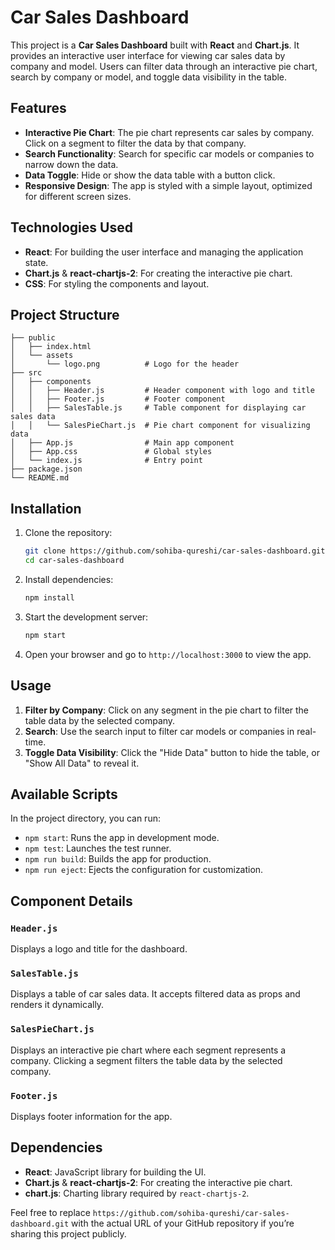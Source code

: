 
# Car Sales Dashboard

This project is a **Car Sales Dashboard** built with **React** and **Chart.js**. It provides an interactive user interface for viewing car sales data by company and model. Users can filter data through an interactive pie chart, search by company or model, and toggle data visibility in the table.

## Features

- **Interactive Pie Chart**: The pie chart represents car sales by company. Click on a segment to filter the data by that company.
- **Search Functionality**: Search for specific car models or companies to narrow down the data.
- **Data Toggle**: Hide or show the data table with a button click.
- **Responsive Design**: The app is styled with a simple layout, optimized for different screen sizes.

## Technologies Used

- **React**: For building the user interface and managing the application state.
- **Chart.js** & **react-chartjs-2**: For creating the interactive pie chart.
- **CSS**: For styling the components and layout.

## Project Structure

```plaintext
├── public
│   ├── index.html
│   └── assets
│       └── logo.png          # Logo for the header
├── src
│   ├── components
│   │   ├── Header.js         # Header component with logo and title
│   │   ├── Footer.js         # Footer component
│   │   ├── SalesTable.js     # Table component for displaying car sales data
│   │   └── SalesPieChart.js  # Pie chart component for visualizing data
│   ├── App.js                # Main app component
│   ├── App.css               # Global styles
│   └── index.js              # Entry point
├── package.json
└── README.md
```

## Installation

1. Clone the repository:
   ```bash
   git clone https://github.com/sohiba-qureshi/car-sales-dashboard.git
   cd car-sales-dashboard
   ```

2. Install dependencies:
   ```bash
   npm install
   ```

3. Start the development server:
   ```bash
   npm start
   ```

4. Open your browser and go to `http://localhost:3000` to view the app.

## Usage

1. **Filter by Company**: Click on any segment in the pie chart to filter the table data by the selected company.
2. **Search**: Use the search input to filter car models or companies in real-time.
3. **Toggle Data Visibility**: Click the "Hide Data" button to hide the table, or "Show All Data" to reveal it.

## Available Scripts

In the project directory, you can run:

- `npm start`: Runs the app in development mode.
- `npm test`: Launches the test runner.
- `npm run build`: Builds the app for production.
- `npm run eject`: Ejects the configuration for customization.

## Component Details

### `Header.js`

Displays a logo and title for the dashboard.

### `SalesTable.js`

Displays a table of car sales data. It accepts filtered data as props and renders it dynamically.

### `SalesPieChart.js`

Displays an interactive pie chart where each segment represents a company. Clicking a segment filters the table data by the selected company.

### `Footer.js`

Displays footer information for the app.

## Dependencies

- **React**: JavaScript library for building the UI.
- **Chart.js** & **react-chartjs-2**: For creating the interactive pie chart.
- **chart.js**: Charting library required by `react-chartjs-2`.

Feel free to replace `https://github.com/sohiba-qureshi/car-sales-dashboard.git` with the actual URL of your GitHub repository if you’re sharing this project publicly.
